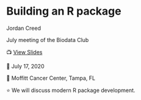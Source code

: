 
# Building an R package

Jordan Creed

July meeting of the Biodata Club

📺 [View Slides](https://XXX.netlify.app/#1)

📆 July 17, 2020

📍 Moffitt Cancer Center, Tampa, FL

⭐ We will discuss modern R package development.
